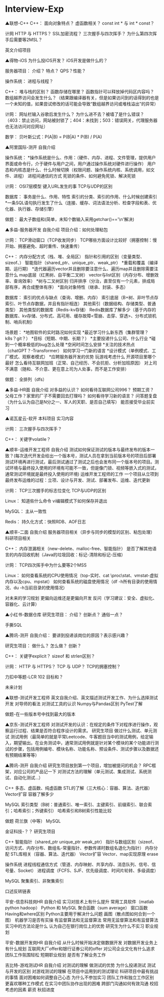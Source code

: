 # Interview-Exp

▲联想-C++
C++：
  面向对象特点？
  虚函数相关？
  const int * 与 int * const？

计网
  HTTP 与 HTTPS？
  SSL加密流程？
  三次握手与四次挥手？
  为什么第四次挥手后需要等2MSL？

英文介绍项目

▲得物-iOS
  为什么投iOS开发？
  iOS开发是做什么的？

服务器项目：
  介绍？
  特点？
  QPS？性能？

操作系统：
  进程与线程？

C++：
  堆与栈的区别？
  函数存储在哪里？
  函数指针可以释放掉代码区内容吗？
  数组越界访问会发生什么？（结果跟编译器有关，但是如果访问到的话得到的也是一个未知的值，如果尝试修改的话可能会导致“数组越界访问或堆栈溢出”的异常）

计网：
  网址栏输入谷歌后发生什么？
  为什么进不去？被墙了是什么错误？（403：禁止访问，网站被封锁了；404：未找到；503：错误网关，代理服务器也无法访问对应网址）

数学：
  贝叶斯公式：P(A|B) = P(B|A) * P(B) / P(A)

▲阿里国际-测开
  自我介绍

操作系统：
  *操作系统是什么、作用：（硬件、内存、进程、文件管理，提供用户界面或命令行，介于硬件与用户之间，用户通过操作系统对硬件进行操作）
  用户态和内核态是什么、什么时候切换（权限问题、操作系统内核、系统调用，如文件、进程）
  进程间通信的方式
  死锁的条件、如何避免死锁、解决死锁

计网：
  OSI7层模型
  键入URL发生的事
  TCP与UDP的区别

数据库：
  事务是什么、作用、特性
  索引的分类、索引的作用、什么时候创建索引
  *一条SQL语句执行发生了什么（连接、缓存、词法语法分析、检查字段和表、优化器、执行器、存储引擎）

做题：
  最大子数组和(简单，未知个数输入采用getchar()=='\n'解决)

▲多益-服务器开发
  自我介绍
  项目介绍：如何处理粘包

计网：
  TCP滑动窗口（TCP收发同步）
  TCP哪些方面设计比较好（拥塞控制：慢开始、拥塞避免、超时重传、快速重传）

C++：
  内存分配方式（栈、堆、全局区）
  指针和引用的区别（变量类型、sizeof、）
  智能指针（shared_ptr、unique_ptr、weak_ptr）
  *重载和覆盖（编译期、运行期）
  *迭代器遍历vector并且删除要注意什么、遍历map并且删除需要注意什么
  map底层（红黑树、自平衡二叉树）
  vector与list区别（内存分布、增删效率、查询效率）
  *树与二叉树区别
  归并排序（分治，直至仅有一个元素，排成局部有序，再合成整体有序）
  *面向对象特性（继承、封装、多态）

数据库：
  索引的优点与缺点（查询、增删、内存）
  索引底层（B+树、非叶节点存索引、叶节点存数据，并且有指针相连）
  其他索引（数据结构、存储类型、普通类型）
  其他类型的数据库（Redis-kv存储）
  Redis数据库了解多少（基于内存的数据库、kv存储、分布式、高可用、缓存故障<雪崩、击穿、穿透>、分布式锁机制、哨兵机制）

场景题：
  *地图软件的实时路况如何实现
  *最近学习什么新东西（集群管理？k8s？git？）
  *目标（短期、中期、长期？）
  *主要投递什么公司、什么行业
  *碰到一个概率极低的bug怎么处理
  *空闲时间怎么安排
  *关注的技术热点（chatGPT？-Transformer）
  如何学习一门新的语言
  *设计模式（单例模式、工厂模式、观察者模式）
  *应聘服务器开发的优势
  玩游戏考虑什么
  开源项目里哪个最好
  怎么看待互联网加班（正常、自己经历、不会抗拒、分析加班原因）
  对上司不满意（随和、不介意、更在意上司为人处事，而不是工作安排）

做题：
  全排列（dfs）

▲多益-HR面
  自我介绍
  对多益的认识？
  如何看待互联网公司996？
  预期工资？
  父母工作？家里的厂子不需要回去打理吗？
  如何看待学习新的语言？
  问答题复盘（为什么认为自己是N分之一、军人的天职、是否自己填写）
  能否接受毕业前实习

▲诺瓦星云-软开
  本科项目
  实习内容

计网：
  三次握手与四次挥手？

C++：
  关键字volatile？

▲顺丰-运维开发工程师
  自我介绍
  测试如何保证测试的版本与最终发布的版本一致？(每次迭代开发会给出一个版本号，测试人员在拿到当前版本号的项目后部署测试环境再进行测试，最后测试通过了测试之后也会发布同一个版本号的项目。测试环境与最终投入使用的环境有可能不一致，但是像门锁、视频等嵌入式的测试，通常测试环境就是最终投入使用的环境)
  运维开发工程师的工作
  一个项目从立项到最终发布运维的过程：立项、设计与开发、测试、部署发布、运维、迭代更新

计网：
  TCP三次握手的标志位变化
  TCP与UDP的区别

Linux：
  知道些什么命令
  vi编辑模式下如何保存并退出

MySQL：
  主从一致性

Redis：
  持久化方式：快照RDB、AOF日志

▲顺丰-二面
  自我介绍
  服务器项目相关（异步与同步的模型的区别、粘包处理）
  科研项目相关

C++：
  内存泄漏相关（new-delete、malloc-free、智能指针）
  是否了解其他语言的内存回收机制（Java的垃圾回收：标记-清除和标记-压缩）

计网：
  TCP四次挥手中为什么要等2个MSS

Linux：
  如何查看系统的CPU使用情况（top-实时、cat \proc\stat、vmstat-虚拟内存以及cpu、mpstat）
  如何查看系统的磁盘使用情况（df -h所有目录的使用情况、du -h当前目录的使用情况）

  对未来的学习规划
  更偏向运维还是更偏向开发
  反问（学习建议：安全、虚拟化、容器化、云计算）
  
▲小红书-数据仓库
研究生项目：
  介绍？
  创新点？
  通俗一点？

手撕SQL

▲腾讯-测开
自我介绍：
  要讲到投递该岗位的原因？表示感兴趣？

研究生项目：
  做什么？
  怎么做？
  创新？

C++：
  关键字explicit？
  sizeof 和 strlen区别？

计网：
  HTTP 与 HTTPS？
  TCP 与 UDP？
  TCP的拥塞控制？

力扣中等题-LCR 102 目标和？

未来计划

▲联想-测试开发工程师
  英文自我介绍、英文描述测试开发工作、为什么选择测试开发
  对导师的看法
  对测试工具的认识
  Numpy与Pandas区别
  PyTest了解

做题-在一些版本号中找到最大的版本

▲京东-测试开发工程师
  对测试开发的认识：在规定的条件下对程序进行操作，观察运行过程、结果是否符合程序设计的需求。
  研究生项目
  做过什么测试、单元测试
  测试用例（最简单的就是平常Leetcode、牛客题目当中的测试用例，给定输入，期望输出。在业务测试中，通常测试用例就是针对某个模块的某个功能进行测试的步骤，包括用例编号、模块名称、功能名称、预设条件、测试步骤以及数据还有预期结果等等）

▲腾讯-测开
  自我介绍
  研究生项目放到第一个项目，增加被提问的机会？
  RPC框架，对应公司的产品记一下
  对测试方法的理解（单元测试、集成测试、系统测试、自动化测试...）

C++
  多态、虚函数、纯虚函数
  STL的了解（三大核心：容器、算法、迭代器）
  Vector扩容
  容器了解多少

MySQL
  索引类型（B树：普通索引、唯一索引、主键索引、前缀索引、联合索引；哈希索引；外键索引）
  哈希索引和B树索引性能比较

做题
  荷兰旗（中等）
  MySQL

金证科技-？？
  研究生项目

C++
  智能指针（shared_ptr unique_ptr weak_ptr）
  指针与数组区别（sizeof、访问方式、内存分布、数组名-常量指针、参数传递时数组名退化为指针）
  内存分配
  STL库相关（容器、算法、迭代器）
  Vector扩容
  Vector、map实现原理
  erase

操作系统
  进程线程通信方式（管道、内存映射、共享内存、消息队列、信号、信号量、Socket）
  进程调度（FCFS、SJF、优先级调度、时间片轮转、多级调度）

MySQL
  聚集索引、非聚集索引

口述反转链表

平安-信息科技岗HR
  自我介绍
  实习对技术上有什么提升
  常用工具软件（matlab python hadoop）
  Python 和 MySQL 
  聚合函数（sum average）
  窗口函数
  Having和where区别
  Python主要用于解决什么问题
  画图（散点图如何合到一个图）
  机器学习是否有实操
  有监督算法和无监督算法
  常用无监督算法和有监督算法
  实习中的方法论是什么
  认为自己在银行岗位上的优势
  研究生为什么不实习
  职业规划

平安-数据开发岗HR
  自我介绍
  从什么时候开始决定做数据开发
  对数据开发业务上有什么规划
  互联网大厂offer和银行证券公司的offer
  对公司企业文化有什么追求
  团队工作氛围轻松
  短期职业规划
  是否有了解业务工作

吉比特-游戏测试HR
  自我介绍
  对测试的理解
  做测试的优势
  为什么投递测试
  测试与开发的区别
  对游戏测试的理解
  在项目中运用到的测试理论
  科研项目中最有挑战的事情
  面对困难如何调整自己心态
  为什么不参加实习
  团队工作和独立工作区别
  更喜欢哪种工作模式
  在实习中团队协作出现的困难
  跨部门沟通如何有效沟通
  校招考虑的因素
  薪资
  秋招进度









  
